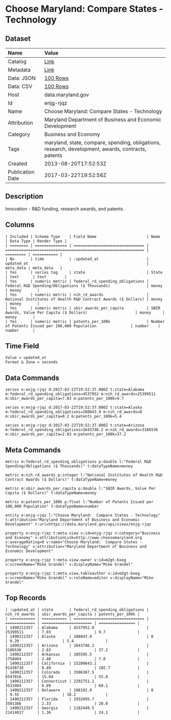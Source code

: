 # Choose Maryland: Compare States - Technology

## Dataset

| Name | Value |
| :--- | :---- |
| Catalog | [Link](https://catalog.data.gov/dataset/choose-maryland-compare-states-technology) |
| Metadata | [Link](https://data.maryland.gov/api/views/enjg-rjqz) |
| Data: JSON | [100 Rows](https://data.maryland.gov/api/views/enjg-rjqz/rows.json?max_rows=100) |
| Data: CSV | [100 Rows](https://data.maryland.gov/api/views/enjg-rjqz/rows.csv?max_rows=100) |
| Host | data.maryland.gov |
| Id | enjg-rjqz |
| Name | Choose Maryland: Compare States - Technology |
| Attribution | Maryland Department of Business and Economic Development |
| Category | Business and Economy |
| Tags | maryland, state, compare, spending, obligations, research, development, awards, contracts, patents |
| Created | 2013-08-20T17:52:53Z |
| Publication Date | 2017-03-22T19:52:56Z |

## Description

Innovation - R&D funding, research awards, and patents.

## Columns

```ls
| Included | Schema Type    | Field Name                      | Name                                                          | Data Type | Render Type |
| ======== | ============== | =============================== | ============================================================= | ========= | =========== |
| No       | time           | :updated_at                     | updated_at                                                    | meta_data | meta_data   |
| Yes      | series tag     | state                           | State                                                         | text      | text        |
| Yes      | numeric metric | federal_rd_spending_obligations | Federal R&D Spending/Obligations ($ Thousands)                | money     | money       |
| Yes      | numeric metric | nih_rd_awards                   | National Institutes of Health R&D Contract Awards ($ Dollars) | money     | money       |
| Yes      | numeric metric | sbir_awards_per_capita          | SBIR Awards, Value Per Capita ($ Dollars)                     | money     | money       |
| Yes      | numeric metric | patents_per_100k                | Number of Patents Issued per 100,000 Population               | number    | number      |
```

## Time Field

```ls
Value = updated_at
Format & Zone = seconds
```

## Data Commands

```ls
series e:enjg-rjqz d:2017-03-22T19:52:37.000Z t:state=Alabama m:federal_rd_spending_obligations=4537952 m:nih_rd_awards=25399511 m:sbir_awards_per_capita=7.03 m:patents_per_100k=9.7

series e:enjg-rjqz d:2017-03-22T19:52:37.000Z t:state=Alaska m:federal_rd_spending_obligations=208043.9 m:nih_rd_awards=0 m:sbir_awards_per_capita=0.2 m:patents_per_100k=5.4

series e:enjg-rjqz d:2017-03-22T19:52:37.000Z t:state=Arizona m:federal_rd_spending_obligations=1643746.2 m:nih_rd_awards=3186536 m:sbir_awards_per_capita=2.83 m:patents_per_100k=37.2
```

## Meta Commands

```ls
metric m:federal_rd_spending_obligations p:double l:"Federal R&D Spending/Obligations ($ Thousands)" t:dataTypeName=money

metric m:nih_rd_awards p:integer l:"National Institutes of Health R&D Contract Awards ($ Dollars)" t:dataTypeName=money

metric m:sbir_awards_per_capita p:double l:"SBIR Awards, Value Per Capita ($ Dollars)" t:dataTypeName=money

metric m:patents_per_100k p:float l:"Number of Patents Issued per 100,000 Population" t:dataTypeName=number

entity e:enjg-rjqz l:"Choose Maryland:  Compare States - Technology" t:attribution="Maryland Department of Business and Economic Development" t:url=https://data.maryland.gov/api/views/enjg-rjqz

property e:enjg-rjqz t:meta.view v:id=enjg-rjqz v:category="Business and Economy" v:attributionLink=http://www.choosemaryland.org v:averageRating=0 v:name="Choose Maryland:  Compare States - Technology" v:attribution="Maryland Department of Business and Economic Development"

property e:enjg-rjqz t:meta.view.owner v:id=m2gt-bxeg v:screenName="Mike Grandel" v:displayName="Mike Grandel"

property e:enjg-rjqz t:meta.view.tableauthor v:id=m2gt-bxeg v:screenName="Mike Grandel" v:roleName=editor v:displayName="Mike Grandel"
```

## Top Records

```ls
| :updated_at | state       | federal_rd_spending_obligations | nih_rd_awards | sbir_awards_per_capita | patents_per_100k | 
| =========== | =========== | =============================== | ============= | ====================== | ================ | 
| 1490212357  | Alabama     | 4537952.0                       | 25399511      | 7.03                   | 9.7              | 
| 1490212357  | Alaska      | 208043.9                        | 0             | 0.20                   | 5.4              | 
| 1490212357  | Arizona     | 1643746.2                       | 3186536       | 2.83                   | 37.2             | 
| 1490212357  | Arkansas    | 105595.5                        | 1758464       | 2.48                   | 7.8              | 
| 1490212357  | California  | 15280643.1                      | 91438716      | 8.49                   | 102.7            | 
| 1490212357  | Colorado    | 3506387.5                       | 6547016       | 15.04                  | 55.8             | 
| 1490212357  | Connecticut | 2292751.1                       | 3533404       | 6.89                   | 60.1             | 
| 1490212357  | Delaware    | 108102.9                        | 0             | 9.55                   | 38.2             | 
| 1490212357  | Florida     | 2932695.7                       | 3501386       | 2.33                   | 20.0             | 
| 1490212357  | Georgia     | 1182449.5                       | 21414017      | 1.36                   | 24.1             | 
```